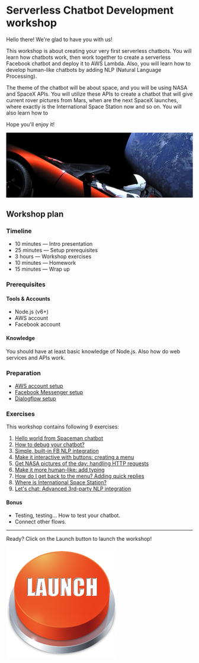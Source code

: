 # Serverless Chatbot Development workshop 

Hello there! We're glad to have you with us!

This workshop is about creating your very first serverless chatbots. You will learn how chatbots work, then work together to create a serverless Facebook chatbot and deploy it to AWS Lambda. Also, you will learn how to develop human-like chatbots by adding NLP (Natural Language Processing).

The theme of the chatbot will be about space, and you will be using NASA and SpaceX APIs.
You will utilize these APIs to create a chatbot that will give current rover pictures from Mars, when are the next SpaceX launches, where exactly is the International Space Station now and so on. You will also learn how to 

Hope you'll enjoy it!

![Starman SpaceX](assets/starman-panorama.jpg)

## Workshop plan

### Timeline

- 10 minutes — Intro presentation 
- 25 minutes — Setup prerequisites
- 3 hours — Workshop exercises
- 10 minutes — Homework
- 15 minutes — Wrap up

### Prerequisites

#### Tools & Accounts

- Node.js (v6+)
- AWS account
- Facebook account

#### Knowledge

You should have at least basic knowledge of Node.js. Also how do web services and APIs work.

### Preparation

- [AWS account setup](preparation/AWS-setup.md)
- [Facebook Messenger setup](preparation/FB-setup.md)
- [Dialogflow setup](preparation/Dialogflow-setup.md)

### Exercises 

This workshop contains following 9 exercises:

1. [Hello world from Spaceman chatbot](exercises/exercise-01.md)
2. [How to debug your chatbot?](exercises/exercise-02.md)
3. [Simple, built-in FB NLP integration](exercises/exercise-03.md)
4. [Make it interactive with buttons: creating a menu](exercises/exercise-04.md)
5. [Get NASA pictures of the day: handling HTTP requests](exercises/exercise-05.md)
6. [Make it more human-like: add typing](exercises/exercise-05.md)
7. [How do I get back to the menu? Adding quick replies](exercises/exercise-06.md)
8. [Where is International Space Station?](exercises/exercise-07.md)
9. [Let's chat: Advanced 3rd-party NLP integration](exercises/exercise-09.md)

#### Bonus

- Testing, testing… How to test your chatbot.
- Connect other flows.

----

Ready? Click on the Launch button to launch the workshop!

[![Launch workshop](assets/launch.png)](preparation/AWS-setup.md)

